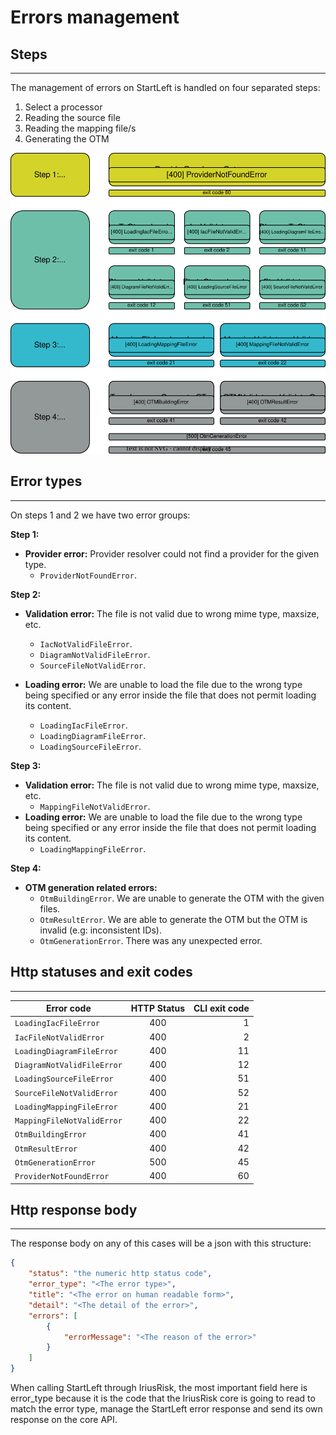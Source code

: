 # Errors management

## Steps

---
The management of errors on StartLeft is handled on four separated steps:

1. Select a processor
2. Reading the source file
3. Reading the mapping file/s
4. Generating the OTM

![img/errors_management](img/conversion-steps.svg)

## Error types

---
On steps 1 and 2 we have two error groups:

**Step 1:**

* **Provider error:** Provider resolver could not find a provider for the given type.
    * `ProviderNotFoundError`.

**Step 2:**

* **Validation error:** The file is not valid due to wrong mime type, maxsize, etc.
    * `IacNotValidFileError`.
    * `DiagramNotValidFileError`.
    * `SourceFileNotValidError`.

* **Loading error:** We are unable to load the file due to the wrong type being specified or any error inside the file that
  does not permit loading its content.
    * `LoadingIacFileError`.
    * `LoadingDiagramFileError`.
    * `LoadingSourceFileError`.

**Step 3:**

* **Validation error:** The file is not valid due to wrong mime type, maxsize, etc.
    * `MappingFileNotValidError`.
* **Loading error:** We are unable to load the file due to the wrong type being specified or any error inside the file that
  does not permit loading its content.
    * `LoadingMappingFileError`.

**Step 4:**

* **OTM generation related errors:**
    * `OtmBuildingError`. We are unable to generate the OTM with the given files.
    * `OtmResultError`. We are able to generate the OTM but the OTM is invalid (e.g: inconsistent IDs).
    * `OtmGenerationError`. There was any unexpected error.

## Http statuses and exit codes

---

| Error code                 | HTTP Status | CLI exit code |
|----------------------------|:-----------:|--------------:|
| `LoadingIacFileError`      |     400     |             1 |
| `IacFileNotValidError`     |     400     |             2 |
| `LoadingDiagramFileError`  |     400     |            11 |
| `DiagramNotValidFileError` |     400     |            12 |
| `LoadingSourceFileError`   |     400     |            51 |
| `SourceFileNotValidError`  |     400     |            52 |
| `LoadingMappingFileError`  |     400     |            21 |
| `MappingFileNotValidError` |     400     |            22 |
| `OtmBuildingError`         |     400     |            41 |
| `OtmResultError`           |     400     |            42 |
| `OtmGenerationError`       |     500     |            45 |
| `ProviderNotFoundError`    |     400     |            60 |


## Http response body

---
The response body on any of this cases will be a json with this structure:
```json
{
    "status": "the numeric http status code",
    "error_type": "<The error type>",
    "title": "<The error on human readable form>",
    "detail": "<The detail of the error>",
    "errors": [
        {
            "errorMessage": "<The reason of the error>"
        }
    ]
}
```

When calling StartLeft through IriusRisk, the most important field here is error_type because it is the code that the 
IriusRisk core is going to read to match the error type, manage the StartLeft error response and send its own response 
on the core API.